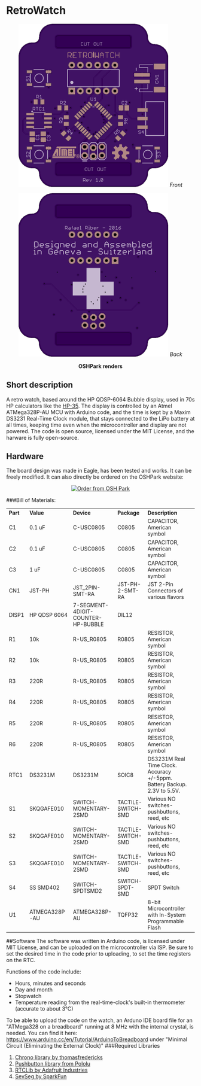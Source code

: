 # RetroWatch
 <p align="center">
 <img src="https://raw.githubusercontent.com/RafaelRiber/RetroWatch/master/V1/Hardware/OSHPark%20Renders/front.png" width="400"/>
 <em>Front</em>
 </p>  
 <p align="center">
 <img src="https://raw.githubusercontent.com/RafaelRiber/RetroWatch/master/V1/Hardware/OSHPark%20Renders/back.png" width="400"/>
  <em>Back</em>
 </p>
 <p align="center">
 <b>OSHPark renders</b>
 </p>
 
## Short description
A retro watch, based around the HP QDSP-6064 Bubble display, used in 70s HP calculators like the [HP-35](https://en.wikipedia.org/wiki/HP-35). The display is controlled by an Atmel ATMega328P-AU MCU with Arduino code, and the time is kept by a Maxim DS3231 Real-Time Clock module, that stays connected to the LiPo battery at all times, keeping time even when the microcontroller and display are not powered.
The code is open source, licensed under the MIT License, and the harware is fully open-source.
  
## Hardware
The board design was made in Eagle, has been tested and works. It can be freely modified. It can also directly be ordered on the OSHPark website: 
<p align="center"><a href="https://oshpark.com/shared_projects/3zNSaolF"><img src="https://oshpark.com/assets/badge-5b7ec47045b78aef6eb9d83b3bac6b1920de805e9a0c227658eac6e19a045b9c.png" alt="Order from OSH Park"></img></a></p>

###Bill of Materials:
<p>
<table>
<tr><td><b>Part</b></td><td><b>Value</b></td><td><b>Device</b></td><td><b>Package</b></td><td><b>Description</b></td><td><b></b></td></tr>
<tr><td>C1</td><td>0.1 uF</td><td>C-USC0805</td><td>C0805</td><td>CAPACITOR, American symbol</td><td></td></tr>
<tr><td>C2</td><td>0.1 uF</td><td>C-USC0805</td><td>C0805</td><td>CAPACITOR, American symbol</td><td></td></tr>
<tr><td>C3</td><td>1 uF</td><td>C-USC0805</td><td>C0805</td><td>CAPACITOR, American symbol</td><td></td></tr>
<tr><td>CN1</td><td>JST-PH</td><td>JST_2PIN-SMT-RA</td><td>JST-PH-2-SMT-RA</td><td>JST 2-Pin Connectors of various flavors</td><td></td></tr>
<tr><td>DISP1</td><td>HP QDSP 6064</td><td>7-SEGMENT-4DIGIT-COUNTER-HP-BUBBLE</td><td>DIL12</td><td></td><td></td></tr>
<tr><td>R1</td><td>10k</td><td>R-US_R0805</td><td>R0805</td><td>RESISTOR, American symbol</td><td></td></tr>
<tr><td>R2</td><td>10k</td><td>R-US_R0805</td><td>R0805</td><td>RESISTOR, American symbol</td><td></td></tr>
<tr><td>R3</td><td>220R</td><td>R-US_R0805</td><td>R0805</td><td>RESISTOR, American symbol</td><td></td></tr>
<tr><td>R4</td><td>220R</td><td>R-US_R0805</td><td>R0805</td><td>RESISTOR, American symbol</td><td></td></tr>
<tr><td>R5</td><td>220R</td><td>R-US_R0805</td><td>R0805</td><td>RESISTOR, American symbol</td><td></td></tr>
<tr><td>R6</td><td>220R</td><td>R-US_R0805</td><td>R0805</td><td>RESISTOR, American symbol</td><td></td></tr>
<tr><td>RTC1</td><td>DS3231M</td><td>DS3231M</td><td>SOIC8</td><td>DS3231M Real Time Clock.  Accuracy +/-5ppm.  Battery Backup.  2.3V to 5.5V.</td><td></td></tr>
<tr><td>S1</td><td>SKQGAFE010</td><td>SWITCH-MOMENTARY-2SMD</td><td>TACTILE-SWITCH-SMD</td><td>Various NO switches- pushbuttons, reed, etc</td><td></td></tr>
<tr><td>S2</td><td>SKQGAFE010</td><td>SWITCH-MOMENTARY-2SMD</td><td>TACTILE-SWITCH-SMD</td><td>Various NO switches- pushbuttons, reed, etc</td><td></td></tr>
<tr><td>S3</td><td>SKQGAFE010</td><td>SWITCH-MOMENTARY-2SMD</td><td>TACTILE-SWITCH-SMD</td><td>Various NO switches- pushbuttons, reed, etc</td><td></td></tr>
<tr><td>S4</td><td>SS SMD402</td><td>SWITCH-SPDTSMD2</td><td>SWITCH-SPDT-SMD</td><td>SPDT Switch</td><td></td></tr>
<tr><td>U1</td><td>ATMEGA328P-AU</td><td>ATMEGA328P-AU</td><td>TQFP32</td><td>8-bit Microcontroller with In-System Programmable Flash</td><td></td></tr>
</table>

  
##Software
The software was written in Arduino code, is licensed under MIT License, and can be uploaded on the microcontroller via ISP.
Be sure to set the desired time in the code prior to uploading, to set the time registers on the RTC.

Functions of the code include:
* Hours, minutes and seconds
* Day and month
* Stopwatch
* Temperature reading from the real-time-clock's built-in thermometer (accurate to about 3°C)
 
To be able to upload the code on the watch, an Arduno IDE board file for an "ATMega328 on a breadboard" running at 8 MHz with the internal crystal, is needed. You can find it here: https://www.arduino.cc/en/Tutorial/ArduinoToBreadboard under "Minimal Circuit (Eliminating the External Clock)"
###Required Libraries
1. [Chrono library by thomasfredericks](https://github.com/thomasfredericks/Chrono)
2. [Pushbutton library from Pololu](http://pololu.github.io/pushbutton-arduino/)
3. [RTCLib by Adafruit Industries](https://github.com/adafruit/RTClib)
4. [SevSeg by SparkFun](https://github.com/sparkfun/SevSeg)
